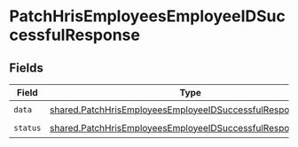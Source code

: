 # PatchHrisEmployeesEmployeeIDSuccessfulResponse


## Fields

| Field                                                                                                                                      | Type                                                                                                                                       | Required                                                                                                                                   | Description                                                                                                                                |
| ------------------------------------------------------------------------------------------------------------------------------------------ | ------------------------------------------------------------------------------------------------------------------------------------------ | ------------------------------------------------------------------------------------------------------------------------------------------ | ------------------------------------------------------------------------------------------------------------------------------------------ |
| `data`                                                                                                                                     | [shared.PatchHrisEmployeesEmployeeIDSuccessfulResponseData](../../models/shared/patchhrisemployeesemployeeidsuccessfulresponsedata.md)     | :heavy_check_mark:                                                                                                                         | N/A                                                                                                                                        |
| `status`                                                                                                                                   | [shared.PatchHrisEmployeesEmployeeIDSuccessfulResponseStatus](../../models/shared/patchhrisemployeesemployeeidsuccessfulresponsestatus.md) | :heavy_check_mark:                                                                                                                         | N/A                                                                                                                                        |